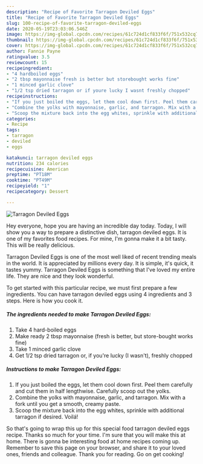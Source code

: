 ```yaml
---
description: "Recipe of Favorite Tarragon Deviled Eggs"
title: "Recipe of Favorite Tarragon Deviled Eggs"
slug: 100-recipe-of-favorite-tarragon-deviled-eggs
date: 2020-05-19T23:03:06.546Z
image: https://img-global.cpcdn.com/recipes/61c724d1cf833f6f/751x532cq70/tarragon-deviled-eggs-recipe-main-photo.jpg
thumbnail: https://img-global.cpcdn.com/recipes/61c724d1cf833f6f/751x532cq70/tarragon-deviled-eggs-recipe-main-photo.jpg
cover: https://img-global.cpcdn.com/recipes/61c724d1cf833f6f/751x532cq70/tarragon-deviled-eggs-recipe-main-photo.jpg
author: Fannie Payne
ratingvalue: 3.5
reviewcount: 15
recipeingredient:
- "4 hardboiled eggs"
- "2 tbsp mayonnaise fresh is better but storebought works fine"
- "1 minced garlic clove"
- "1/2 tsp dried tarragon or if youre lucky I wasnt freshly chopped"
recipeinstructions:
- "If you just boiled the eggs, let them cool down first. Peel them carefully and cut them in half lengthwise. Carefully scoop out the yolks."
- "Combine the yolks with mayonnaise, garlic, and tarragon. Mix with a fork until you get a smooth, creamy paste."
- "Scoop the mixture back into the egg whites, sprinkle with additional tarragon if desired. Voilá!"
categories:
- Recipe
tags:
- tarragon
- deviled
- eggs

katakunci: tarragon deviled eggs 
nutrition: 234 calories
recipecuisine: American
preptime: "PT18M"
cooktime: "PT49M"
recipeyield: "1"
recipecategory: Dessert

---
```



![Tarragon Deviled Eggs](https://img-global.cpcdn.com/recipes/61c724d1cf833f6f/751x532cq70/tarragon-deviled-eggs-recipe-main-photo.jpg)

Hey everyone, hope you are having an incredible day today. Today, I will show you a way to prepare a distinctive dish, tarragon deviled eggs. It is one of my favorites food recipes. For mine, I'm gonna make it a bit tasty. This will be really delicious.



Tarragon Deviled Eggs is one of the most well liked of recent trending meals in the world. It is appreciated by millions every day. It is simple, it's quick, it tastes yummy. Tarragon Deviled Eggs is something that I've loved my entire life. They are nice and they look wonderful.


To get started with this particular recipe, we must first prepare a few ingredients. You can have tarragon deviled eggs using 4 ingredients and 3 steps. Here is how you cook it.

<!--inarticleads1-->

##### The ingredients needed to make Tarragon Deviled Eggs:

1. Take 4 hard-boiled eggs
1. Make ready 2 tbsp mayonnaise (fresh is better, but store-bought works fine)
1. Take 1 minced garlic clove
1. Get 1/2 tsp dried tarragon or, if you&#39;re lucky (I wasn&#39;t), freshly chopped




<!--inarticleads2-->

##### Instructions to make Tarragon Deviled Eggs:

1. If you just boiled the eggs, let them cool down first. Peel them carefully and cut them in half lengthwise. Carefully scoop out the yolks.
1. Combine the yolks with mayonnaise, garlic, and tarragon. Mix with a fork until you get a smooth, creamy paste.
1. Scoop the mixture back into the egg whites, sprinkle with additional tarragon if desired. Voilá!




So that's going to wrap this up for this special food tarragon deviled eggs recipe. Thanks so much for your time. I'm sure that you will make this at home. There is gonna be interesting food at home recipes coming up. Remember to save this page on your browser, and share it to your loved ones, friends and colleague. Thank you for reading. Go on get cooking!
